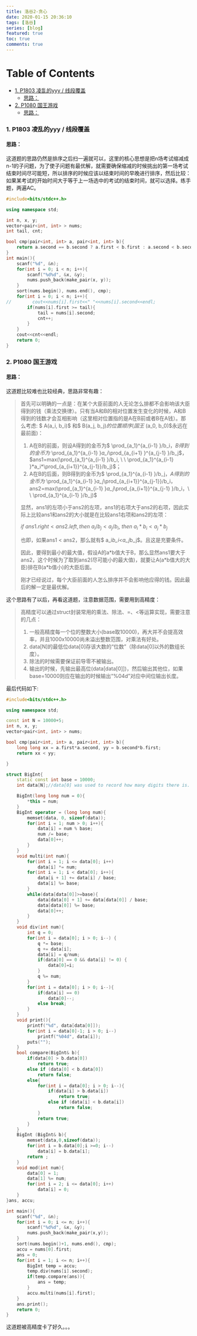 ```yaml
---
title: 洛谷2-贪心
date: 2020-01-15 20:36:10
tags: [洛谷]
series: [blog]
featured: true
toc: true
comments: true
---
```


Table of Contents
=================

* [1. P1803 凌乱的yyy / 线段覆盖](#1-p1803-凌乱的yyy--线段覆盖)
	* [思路：](#思路)
* [2. P1080 国王游戏](#2-p1080-国王游戏)
	* [思路：](#思路-1)



### 1. P1803 凌乱的yyy / 线段覆盖

#### 思路：

这道题的思路仍然是排序之后扫一遍就可以，这里的核心思想是把n场考试缩减成n-1的子问题，为了使子问题有最优解，就需要确保缩减的时候挑出的第一场考试结束时间尽可能短，所以排序的时候应该以结束时间的早晚进行排序，然后比较：如果某考试的开始时间大于等于上一场选中的考试的结束时间，就可以选择。练手题，两遍AC。

```c++
#include<bits/stdc++.h>

using namespace std;

int n, x, y;
vector<pair<int, int> > nums;
int tail, cnt;

bool cmp(pair<int, int> a, pair<int, int> b){
    return a.second == b.second ? a.first < b.first : a.second < b.second;
}
int main(){
    scanf("%d", &n);
    for(int i = 0; i < n; i++){
        scanf("%d%d", &x, &y);
        nums.push_back(make_pair(x, y));
    }
    sort(nums.begin(), nums.end(), cmp);
    for(int i = 0; i < n; i++){
//        cout<<nums[i].first<<" "<<nums[i].second<<endl;
        if(nums[i].first >= tail){
            tail = nums[i].second;
            cnt++;
        }
    }
    cout<<cnt<<endl;
    return 0;
}

```

### 2. P1080 国王游戏

#### 思路：

这道题比较难也比较经典，思路非常有趣：

> 首先可以明确的一点是：在某个大臣前面的人无论怎么排都不会影响该大臣得到的钱（乘法交换律）。只有当A和B的相对位置发生变化的时候，A和B得到的钱数才会互相影响（这里相对位置指的是A在B前或者B在A钱）。那么考虑: $ A(a_i, b_i)$ 和$ B(a_j, b_j)$的位置顺序(国王$ (a_0, b_0)$永远在最前面)：
>
> 1. A在B的前面，则设A得到的金币为$ \prod_{a_1}^{a_{i-1} }/b_i$，B得到的金币为$  \prod_{a_1}^{a_{i-1} }*a_i*\prod_{a_{i+1} }^{a_{j-1} }/b_j$， $ans1=max(\prod_{a_1}^{a_{i-1} }/b_i, \ \   \prod_{a_1}^{a_{i-1} }*a_i*\prod_{a_{i+1}}^{a_{j-1}}/b_j)$；
> 2. A在B的后面，则B得到的金币为$ \prod_{a_1}^{a_{i-1} }/b_j$，A得到的金币为$  \prod_{a_1}^{a_{i-1} }*a_j*\prod_{a_{i+1}}^{a_{j-1}}/b_i$，$ans2=max(\prod_{a_1}^{a_{i-1} }*a_j*\prod_{a_{i+1}}^{a_{j-1} }/b_i，\ \ \prod_{a_1}^{a_{i-1} }/b_j)$
>
> 显然，ans1的左项小于ans2的左项，ans1的右项大于ans2的右项，因此实际上比较ans1和ans2的大小就是在比较ans1右项和ans2的左项：
>
> $if\ ans1.right < ans2.left, then\ a_i/b_j<a_j/b_i,\ then\ a_i*b_i<a_j*b_j$
>
> 也即，如果ans1 < ans2，那么就有$ a_i*b_i<a_j*b_j$。且这是充要条件。
>
> 因此，要得到最小的最大值，假设A的a\*b值大于B，那么显然ans1要大于ans2，这个时候为了取到ans2(尽可能小的最大值)，就要让A(a\*b值大的大臣)排在B(a\*b值小)的大臣后面。
>
> 刚才已经说过，每个大臣前面的人怎么排序并不会影响他应得的钱。因此最后的解一定是最优解。

这个思路有了以后，再看这道题，注意数据范围，需要用到高精度：

> 高精度可以通过struct封装常用的乘法、除法、=、<等运算实现，需要注意的几点：
>
> 1. 一般高精度每一个位的整数大小(base取10000)，再大并不会提高效率，并且1000x10000尚未溢出整数范围，对乘法有好处。
> 2. data[N]的最低位data[0]存该大数的“位数”（除data[0]以外的数组长度）。
> 3. 除法的时候需要保证前导零不被输出。
> 4. 输出的时候，先输出最高位(data[data[0]])，然后输出其他位，如果base=10000则应在输出的时候输出“%04d”对应中间位输出长度。

最后代码如下:

```c++
#include<bits/stdc++.h>

using namespace std;

const int N = 10000+5;
int n, x, y;
vector<pair<int, int> > nums;

bool cmp(pair<int, int> a, pair<int, int> b){
    long long xx = a.first*a.second, yy = b.second*b.first;
    return xx < yy;

}

struct BigInt{
    static const int base = 10000;
    int data[N];//data[0] was used to record how many digits there is.

    BigInt(long long num = 0){
        *this = num;
    }
    BigInt operator = (long long num){
        memset(data, 0, sizeof(data));
        for(int i = 1; num > 0; i++){
            data[i] = num % base;
            num /= base;
            data[0]++;
        }
    }
    void multi(int num){
        for(int i = 1; i <= data[0]; i++)
            data[i] *= num;
        for(int i = 1; i < data[0]; i++){
            data[i + 1] += data[i] / base;
            data[i] %= base;
        }
        while(data[data[0]]>=base){
            data[data[0] + 1] += data[data[0]] / base;
            data[data[0]] %= base;
            data[0]++;
        }
    }
    void div(int num){
        int q = 0;
        for(int i = data[0]; i > 0; i--) {
            q *= base;
            q += data[i];
            data[i] = q/num;
            if(data[0] == 0 && data[i] != 0) {
                data[0]=i;
            }
            q %= num;
        }
        for(int i = data[0]; i > 0; i--){
            if(data[i] == 0)
                data[0]--;
            else break;
        }
    }
    void print(){
        printf("%d", data[data[0]]);
        for(int i = data[0]-1; i > 0; i--)
            printf("%04d", data[i]);
        puts("");
    }
    bool compare(BigInt& b){
        if(data[0] > b.data[0])
            return true;
        else if (data[0] < b.data[0])
            return false;
        else{
            for(int i = data[0]; i > 0; i--){
                if(data[i] > b.data[i])
                    return true;
                else if (data[i] < b.data[i])
                    return false;
            }
            return true;
        }
    }
    BigInt (BigInt& b){
        memset(data,0,sizeof(data));
        for(int i = b.data[0];i >=0; i--)
            data[i] = b.data[i];
        return ;
    }
    void mod(int num){
        data[0] = 1;
        data[1] %= num;
        for(int i = 2; i <= data[0]; i++)
            data[i] = 0;
    }
}ans, accu;

int main(){
    scanf("%d", &n);
    for(int i = 0; i <= n; i++){
        scanf("%d%d", &x, &y);
        nums.push_back(make_pair(x,y));
    }
    sort(nums.begin()+1, nums.end(), cmp);
    accu = nums[0].first;
    ans = 0;
    for(int i = 1; i <= n; i++){
        BigInt temp = accu;
        temp.div(nums[i].second);
        if(temp.compare(ans)){
            ans = temp;
        }
        accu.multi(nums[i].first);
    }
    ans.print();
    return 0;
}

```

这道题被高精度卡了好久。。。

